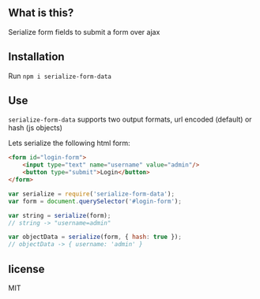 ## What is this?
Serialize form fields to submit a form over ajax

## Installation

Run `npm i serialize-form-data`

## Use

`serialize-form-data` supports two output formats, url encoded (default) or hash (js objects)

Lets serialize the following html form:

```html
<form id="login-form">
	<input type="text" name="username" value="admin"/>
	<button type="submit">Login</button>
</form>
```

```js
var serialize = require('serialize-form-data');
var form = document.querySelector('#login-form');

var string = serialize(form);
// string -> "username=admin"

var objectData = serialize(form, { hash: true });
// objectData -> { username: 'admin' }
```

## license

MIT